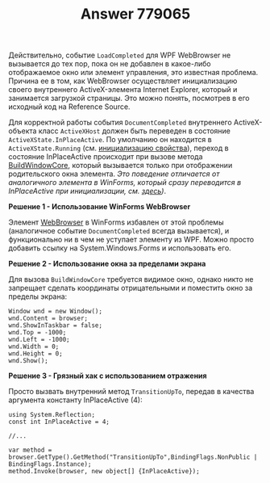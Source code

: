 ﻿---
title: "Answer 779065"
se.owner.user_id: 240512
se.owner.display_name: "MSDN.WhiteKnight"
se.owner.link: "https://ru.stackoverflow.com/users/240512/msdn-whiteknight"
se.answer_id: 779065
se.question_id: 773014
se.post_type: answer
se.score: 2
se.is_accepted: True
---
<p>Действительно, событие <code>LoadCompleted</code> для WPF WebBrowser не вызывается до тех пор, пока он не добавлен в какое-либо отображаемое окно или элемент управления, это известная проблема. Причина ее в том, как WebBrowser осуществляет инициализацию своего внутреннего ActiveX-элемента Internet Explorer, который и занимается загрузкой страницы. Это можно понять, посмотрев в его исходный код на Reference Source.</p>

<p>Для корректной работы события <code>DocumentCompleted</code> внутреннего ActiveX-объекта класс <code>ActiveXHost</code> должен быть переведен в состояние <code>ActiveXState.InPlaceActive</code>. По умолчанию он находится в <code>ActiveXState.Running</code> (см. <a href="http://referencesource.microsoft.com/#PresentationFramework/src/Framework/System/Windows/Controls/WebBrowser.cs,fc4291456c615b4c" rel="nofollow noreferrer">инициализацию свойства</a>), переход в состояние InPlaceActive происходит при вызове метода <a href="http://referencesource.microsoft.com/#PresentationFramework/src/Framework/System/Windows/Interop/ActiveXHost.cs,d9d828289509b434,references" rel="nofollow noreferrer">BuildWindowCore</a>, который вызывается только при отображении родительского окна элемента. <em>Это поведение отличается от аналогичного элемента в WinForms, который сразу переводится в InPlaceActive при инициализации, см. <a href="https://referencesource.microsoft.com/#System.Windows.Forms/winforms/Managed/System/WinForms/WebBrowser.cs,b0a9d3ff01a86d4e" rel="nofollow noreferrer">здесь</a>)</em>.</p>

<p><strong>Решение 1 - Использование WinForms WebBrowser</strong> </p>

<p>Элемент <a href="https://msdn.microsoft.com/ru-ru/library/system.windows.forms.webbrowser%28v=vs.110%29.aspx?f=255&amp;MSPPError=-2147217396" rel="nofollow noreferrer">WebBrowser</a> в WinForms избавлен от этой проблемы (аналогичное событие <code>DocumentCompleted</code> всегда вызывается), и функционально ни в чем не уступает элементу из WPF. Можно просто добавить ссылку на System.Windows.Forms и использовать его.</p>

<p><strong>Решение 2 - Использование окна за пределами экрана</strong></p>

<p>Для вызова <code>BuildWindowCore</code> требуется видимое окно, однако никто не запрещает сделать координаты отрицательными и поместить окно за пределы экрана:</p>

<pre><code>Window wnd = new Window();
wnd.Content = browser;
wnd.ShowInTaskbar = false;
wnd.Top = -1000;
wnd.Left = -1000;
wnd.Width = 0;
wnd.Height = 0;
wnd.Show(); 
</code></pre>

<p><strong>Решение 3 - Грязный хак с использованием отражения</strong></p>

<p>Просто вызвать внутренний метод <code>TransitionUpTo</code>, передав в качества аргумента константу InPlaceActive (4):</p>

<pre><code>using System.Reflection;
const int InPlaceActive = 4;

//...

var method = browser.GetType().GetMethod("TransitionUpTo",BindingFlags.NonPublic | BindingFlags.Instance);
method.Invoke(browser, new object[] {InPlaceActive});
</code></pre>
